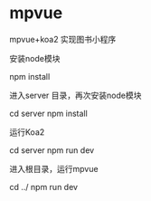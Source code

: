 # mpvue
  mpvue+koa2 实现图书小程序

  安装node模块
  
  npm install 
  
   进入server 目录，再次安装node模块
   
  cd server
  npm install
  
   运行Koa2
   
  cd server
  npm run dev
  
   进入根目录，运行mpvue
   
  cd ../
  npm run dev
